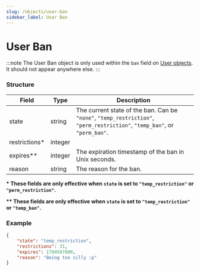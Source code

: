 ```yaml
---
slug: /objects/user-ban
sidebar_label: User Ban
---
```


# User Ban

:::note
The User Ban object is only used within the `ban` field on [User objects](/objects/user). It should not appear anywhere else.
:::

### Structure
| Field | Type | Description |
| - | - | - |
| state | string | The current state of the ban. Can be `"none"`, `"temp_restriction"`, `"perm_restriction"`, `"temp_ban"`, or `"perm_ban"`. |
| restrictions* | integer | |
| expires** | integer | The expiration timestamp of the ban in Unix seconds. |
| reason | string | The reason for the ban. |

**\* These fields are only effective when `state` is set to `"temp_restriction"` or `"perm_restriction"`.**

**\*\* These fields are only effective when `state` is set to `"temp_restriction"` or `"temp_ban"`.**

### Example
```json
{
    "state": "temp_restriction",
    "restrictions": 31,
    "expires": 1704587880,
    "reason": "Being too silly :p"
}
```
